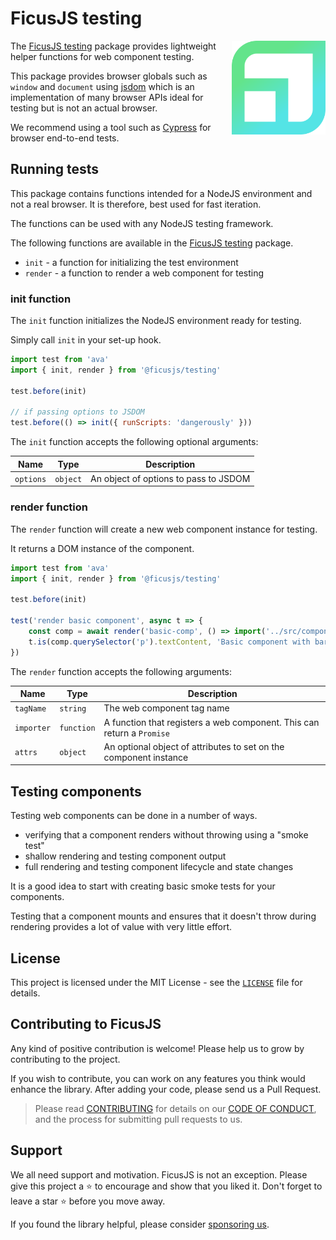 # FicusJS testing

<img src="img/ficus-icon-optimised.svg" alt="FicusJS" width="150" align="right">

The [FicusJS testing](https://www.npmjs.com/package/@ficusjs/testing) package provides lightweight helper functions for web component testing.

This package provides browser globals such as `window` and `document` using [jsdom](https://www.npmjs.com/package/jsdom) which is an implementation of many browser APIs ideal for testing but is not an actual browser.

We recommend using a tool such as [Cypress](https://www.cypress.io/) for browser end-to-end tests.

## Running tests

This package contains functions intended for a NodeJS environment and not a real browser. It is therefore, best used for fast iteration.

The functions can be used with any NodeJS testing framework.

The following functions are available in the [FicusJS testing](https://www.npmjs.com/package/@ficusjs/testing) package.

- `init` - a function for initializing the test environment
- `render` - a function to render a web component for testing

### init function

The `init` function initializes the NodeJS environment ready for testing.

Simply call `init` in your set-up hook.

```js
import test from 'ava'
import { init, render } from '@ficusjs/testing'

test.before(init)

// if passing options to JSDOM
test.before(() => init({ runScripts: 'dangerously' }))
```

The `init` function accepts the following optional arguments:

| Name       | Type     | Description                           |
|------------|----------|---------------------------------------|
| `options`  | `object` | An object of options to pass to JSDOM |

### render function

The `render` function will create a new web component instance for testing.

It returns a DOM instance of the component.

```js
import test from 'ava'
import { init, render } from '@ficusjs/testing'

test.before(init)

test('render basic component', async t => {
    const comp = await render('basic-comp', () => import('../src/component.mjs'), { foo: 'bar' })
    t.is(comp.querySelector('p').textContent, 'Basic component with bar')
})
```

The `render` function accepts the following arguments:

| Name       | Type       | Description                                                            |
|------------|------------|------------------------------------------------------------------------|
| `tagName`  | `string`   | The web component tag name                                             |
| `importer` | `function` | A function that registers a web component. This can return a `Promise` |
| `attrs`    | `object`   | An optional object of attributes to set on the component instance      |

## Testing components

Testing web components can be done in a number of ways.

- verifying that a component renders without throwing using a "smoke test"
- shallow rendering and testing component output
- full rendering and testing component lifecycle and state changes

It is a good idea to start with creating basic smoke tests for your components.

Testing that a component mounts and ensures that it doesn't throw during rendering provides a lot of value with very little effort.

## License

This project is licensed under the MIT License - see the [`LICENSE`](LICENSE) file for details.

## Contributing to FicusJS

Any kind of positive contribution is welcome! Please help us to grow by contributing to the project.

If you wish to contribute, you can work on any features you think would enhance the library. After adding your code, please send us a Pull Request.

> Please read [CONTRIBUTING](CONTRIBUTING.md) for details on our [CODE OF CONDUCT](CODE_OF_CONDUCT.md), and the process for submitting pull requests to us.

## Support

We all need support and motivation. FicusJS is not an exception. Please give this project a ⭐️ to encourage and show that you liked it. Don't forget to leave a star ⭐️ before you move away.

If you found the library helpful, please consider [sponsoring us](https://github.com/sponsors/ficusjs).
